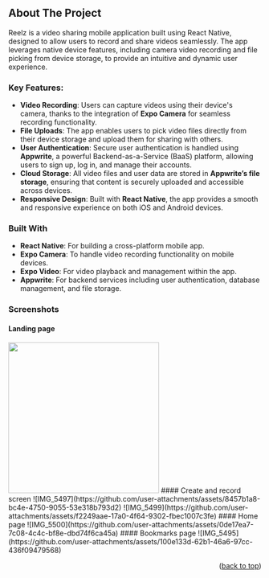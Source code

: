 <a id="readme-top"></a>
<!-- ABOUT THE PROJECT -->
## About The Project

Reelz is a video sharing mobile application built using React Native, designed to allow users to record and share videos seamlessly. The app leverages native device features, including camera video recording and file picking from device storage, to provide an intuitive and dynamic user experience.

### Key Features:
- **Video Recording**: Users can capture videos using their device's camera, thanks to the integration of **Expo Camera** for seamless recording functionality.
- **File Uploads**: The app enables users to pick video files directly from their device storage and upload them for sharing with others.
- **User Authentication**: Secure user authentication is handled using **Appwrite**, a powerful Backend-as-a-Service (BaaS) platform, allowing users to sign up, log in, and manage their accounts.
- **Cloud Storage**: All video files and user data are stored in **Appwrite’s file storage**, ensuring that content is securely uploaded and accessible across devices.
- **Responsive Design**: Built with **React Native**, the app provides a smooth and responsive experience on both iOS and Android devices.

### Built With
- **React Native**: For building a cross-platform mobile app.
- **Expo Camera**: To handle video recording functionality on mobile devices.
- **Expo Video**: For video playback and management within the app.
- **Appwrite**: For backend services including user authentication, database management, and file storage.
  
### Screenshots
#### Landing page
<img src="https://github.com/user-attachments/assets/06756a5e-2330-4db3-90a6-200958958e67" width="300" />
#### Create and record screen
![IMG_5497](https://github.com/user-attachments/assets/8457b1a8-bc4e-4750-9055-53e318b793d2)
![IMG_5499](https://github.com/user-attachments/assets/f2249aae-17a0-4f64-9302-fbec1007c3fe)
#### Home page
![IMG_5500](https://github.com/user-attachments/assets/0de17ea7-7c08-4c4c-bf8e-dbd74f6ca45a)
#### Bookmarks page
![IMG_5495](https://github.com/user-attachments/assets/100e133d-62b1-46a6-97cc-436f09479568)
<p align="right">(<a href="#readme-top">back to top</a>)</p>
